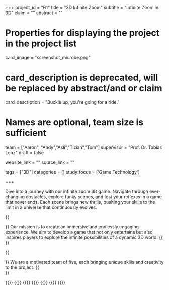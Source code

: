 +++
project_id = "B1"
title = "3D Infinite Zoom"
subtitle = "Infinite Zoom in 3D"
claim = ""
abstract = ""

# Properties for displaying the project in the project list
card_image = "screenshot_microbe.png"
# card_description is deprecated, will be replaced by abstract/and or claim
card_description = "Buckle up, you're going for a ride." 

# Names are optional, team size is sufficient
team = ["Aaron", "Andy","Asli","Tizian","Tom"]
supervisor = "Prof. Dr. Tobias Lenz"
draft = false

website_link = ""
source_link = ""

tags = ["3D"]
categories = []
study_focus = ['Game Technology']

+++

Dive into a journey with our infinite zoom 3D game. Navigate through ever-changing obstacles, explore funky scenes, and test your reflexes in a game that never ends. Each scene brings new thrills, pushing your skills to the limit in a universe that continuously evolves. 

{{<section title="Our Goal">}}
Our mission is to create an immersive and endlessly engaging experience. We aim to develop a game that not only entertains but also inspires players to explore the infinite possibilities of a dynamic 3D world.
{{</section>}}


{{<section title="The team">}}
We are a motivated team of five, each bringing unique skills and creativity to the project.
{{</section>}} 

{{<gallery>}}
{{<team-member image="aaron.png" name="Aaron">}}
{{<team-member image="andy.png" name="Andy">}}
{{<team-member image="asli.png" name="Asli">}}
{{<team-member image="tizian.png" name="Tizian">}}
{{<team-member image="tom.png" name="Tom">}}
{{</gallery>}}

